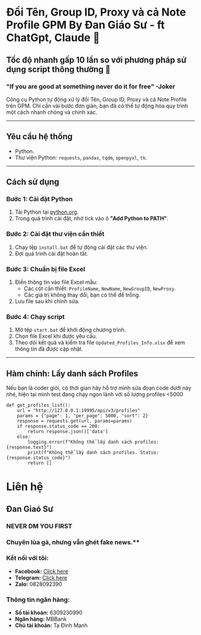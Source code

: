 # Đổi Tên, Group ID, Proxy và cả Note Profile GPM By Đan Giáo Sư - ft ChatGpt, Claude 🚀  
## Tốc độ nhanh gấp 10 lần so với phương pháp sử dụng script thông thường 🚀
### "If you are good at something never do it for free" -Joker

Công cụ Python tự động xử lý đổi Tên, Group ID, Proxy và cả Note Profile trên GPM. Chỉ cần vài bước đơn giản, bạn đã có thể tự động hóa quy trình một cách nhanh chóng và chính xác.  

---

## Yêu cầu hệ thống  
- Python. 
- Thư viện Python: `requests`, `pandas`, `tqdm`, `openpyxl`, `tk`.  

---

## Cách sử dụng  

### Bước 1: Cài đặt Python  
1. Tải Python tại [python.org](https://www.python.org/downloads/).  
2. Trong quá trình cài đặt, nhớ tick vào ô **"Add Python to PATH"**.  

### Bước 2: Cài đặt thư viện cần thiết  
1. Chạy tệp `install.bat` để tự động cài đặt các thư viện.  
2. Đợi quá trình cài đặt hoàn tất.  

### Bước 3: Chuẩn bị file Excel  
1. Điền thông tin vào file Excel mẫu:  
   - Các cột cần thiết: `ProfileName`, `NewName`, `NewGroupID`, `NewProxy`.  
   - Các giá trị không thay đổi, bạn có thể để trống.  
2. Lưu file sau khi chỉnh sửa.  

### Bước 4: Chạy script  
1. Mở tệp `start.bat` để khởi động chương trình.  
2. Chọn file Excel khi được yêu cầu.  
3. Theo dõi kết quả và kiểm tra file `Updated_Profiles_Info.xlsx` để xem thông tin đã được cập nhật.  

---

## Hàm chính: Lấy danh sách Profiles  

Nếu bạn là coder giỏi, có thời gian hãy hỗ trợ mình sửa đoạn code dưới này nhé, hiện tại mình test đang chạy ngon lành với số lượng profiles  <5000

```
def get_profiles_list():
    url = "http://127.0.0.1:19995/api/v3/profiles"
    params = {"page": 1, "per_page": 5000, "sort": 2}
    response = requests.get(url, params=params)
    if response.status_code == 200:
        return response.json()['data']
    else:
        logging.error(f"Không thể lấy danh sách profiles: {response.text}")
        print(f"Không thể lấy danh sách profiles. Status: {response.status_code}")
        return []
```


# Liên hệ

## Đan Giaó Sư
### NEVER DM YOU FIRST
### Chuyên lùa gà, nhưng vẫn ghét fake news.**

### Kết nối với tôi:
- **Facebook:** [Click here](https://www.facebook.com/Prof.Danta)
- **Telegram:** [Click here](https://t.me/dangiaosu)
- **Zalo:** 0828092390

### Thông tin ngân hàng:
- **Số tài khoản:** 6309230990
- **Ngân hàng:** MBBank
- **Chủ tài khoản:** Tạ Đình Mạnh

